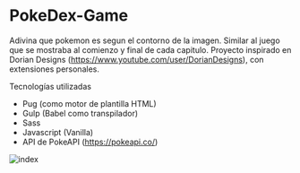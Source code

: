 # PokeDex-Game
 Adivina que pokemon es segun el contorno de la imagen. Similar al juego que se mostraba al comienzo y final de cada capitulo.
 Proyecto inspirado en Dorian Designs (https://www.youtube.com/user/DorianDesigns), con extensiones personales.

Tecnologías utilizadas
- Pug (como motor de plantilla HTML)
- Gulp (Babel como transpilador)
- Sass
- Javascript (Vanilla)
- API de PokeAPI (https://pokeapi.co/)

![index](https://user-images.githubusercontent.com/55862658/106984435-5bc5e680-6746-11eb-870c-255e2aa67f03.PNG)
